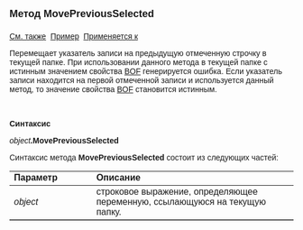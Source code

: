 <html>
<head>
<title>Текущий вид просмотра\MovePreviousSelected</title>
</head>

<body>

<p><strong><font size="4" face="Arial">Метод MovePreviousSelected<br>
<br>
</font></strong><font face="Arial"><a href="../Frmpttel.html">См. также</a>&nbsp;
<u>Пример</u>&nbsp; <a href="../Frmpttel.html">Применяется к</a></font></p>

<p><font face="Arial">Перемещает указатель записи на предыдущую 
отмеченную строчку в текущей папке. При использовании данного метода в текущей 
папке с истинным значением свойства <a href="BOF.html">BOF</a>
генерируется ошибка. Если указатель записи находится на первой отмеченной записи 
и используется данный метод, то значение свойства <a
href="BOF.html">BOF</a> становится истинным.</font></p>

<p class="label">&nbsp;</p>

<p class="label"><font face="Arial"><b>Синтаксис</b></font></p>

<p><font face="Arial"><em>object</em><strong>.MovePreviousSelected</strong></font></p>

<p><font face="Arial">Синтаксис метода <strong>MovePreviousSelected</strong>
состоит из следующих частей:</font></p>

<table border="1" cellPadding="5" cols="2" frame="below" rules="rows">
<TBODY>
  <tr vAlign="top">
    <td class="label" width="29%"><font face="Arial"><b>Параметр</b></font></td>
    <td class="label" width="71%"><font face="Arial"><strong>Описание</strong></font></td>
  </tr>
  <tr>
    <td width="29%"><font face="Arial"><em>object</em></font></td>
    <td width="71%"><font face="Arial">строковое выражение, 
	определяющее переменную, ссылающуюся на текущую папку.</font></td>
  </tr>
</TBODY>
</table>

<p class="label">&nbsp;</p>
</body>
</html>
